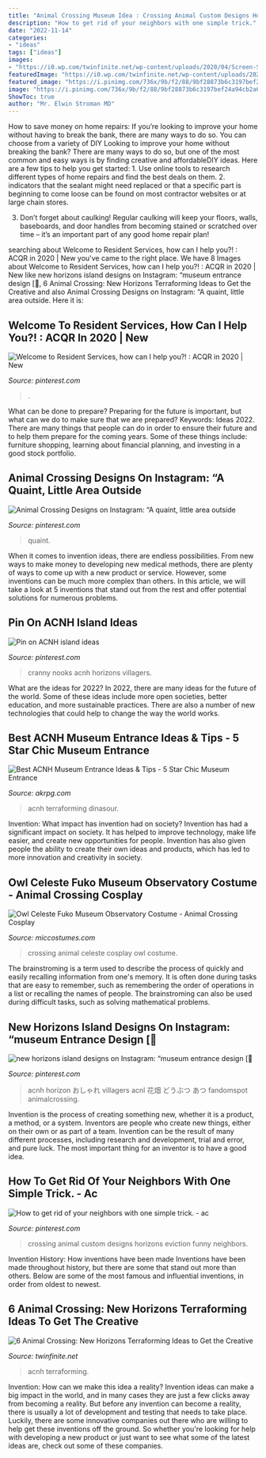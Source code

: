 ```yaml
---
title: "Animal Crossing Museum Idea : Crossing Animal Custom Designs Horizons Eviction Funny Neighbors"
description: "How to get rid of your neighbors with one simple trick."
date: "2022-11-14"
categories:
- "ideas"
tags: ["ideas"]
images:
- "https://i0.wp.com/twinfinite.net/wp-content/uploads/2020/04/Screen-Shot-2020-04-09-at-9.12.34-AM.jpg?resize=996%2C522&amp;ssl=1"
featuredImage: "https://i0.wp.com/twinfinite.net/wp-content/uploads/2020/04/Screen-Shot-2020-04-09-at-9.12.34-AM.jpg?resize=996%2C522&amp;ssl=1"
featured_image: "https://i.pinimg.com/736x/9b/f2/88/9bf28873b6c3197bef24a94cb2a6865d.jpg"
image: "https://i.pinimg.com/736x/9b/f2/88/9bf28873b6c3197bef24a94cb2a6865d.jpg"
ShowToc: true
author: "Mr. Elwin Stroman MD"
---
```



How to save money on home repairs: If you’re looking to improve your home without having to break the bank, there are many ways to do so. You can choose from a variety of DIY
Looking to improve your home without breaking the bank? There are many ways to do so, but one of the most common and easy ways is by finding creative and affordableDIY ideas. Here are a few tips to help you get started: 1. Use online tools to research different types of home repairs and find the best deals on them.
2. indicators that the sealant might need replaced or that a specific part is beginning to come loose can be found on most contractor websites or at large chain stores.

3. Don’t forget about caulking! Regular caulking will keep your floors, walls, baseboards, and door handles from becoming stained or scratched over time – it’s an important part of any good home repair plan! 
	

		
searching about Welcome to Resident Services, how can I help you?! : ACQR in 2020 | New you've came to the right place. We have 8 Images about Welcome to Resident Services, how can I help you?! : ACQR in 2020 | New like new horizons island designs on Instagram: “museum entrance design [🌻, 6 Animal Crossing: New Horizons Terraforming Ideas to Get the Creative and also Animal Crossing Designs on Instagram: “A quaint, little area outside. Here it is:
		
    
## Welcome To Resident Services, How Can I Help You?! : ACQR In 2020 | New

<img loading=lazy src="https://i.pinimg.com/736x/9b/f2/88/9bf28873b6c3197bef24a94cb2a6865d.jpg" onerror="this.onerror=null;this.src='https://tse3.mm.bing.net/th?id=OIP.rQz7yYPKPij3mo2r0ZfPVgHaHb&amp;pid=15.1';" alt="Welcome to Resident Services, how can I help you?! : ACQR in 2020 | New">

_Source: pinterest.com_

>. 

	

What can be done to prepare?
Preparing for the future is important, but what can we do to make sure that we are prepared? Keywords: Ideas 2022. There are many things that people can do in order to ensure their future and to help them prepare for the coming years. Some of these things include: furniture shopping, learning about financial planning, and investing in a good stock portfolio.

    
## Animal Crossing Designs On Instagram: “A Quaint, Little Area Outside

<img loading=lazy src="https://i.pinimg.com/736x/5d/b0/49/5db049268e83a36bfcdb666eb4dbae7f.jpg" onerror="this.onerror=null;this.src='https://tse1.mm.bing.net/th?id=OIP.BDkq8FD4dwEg53BaiuLhAwHaEK&amp;pid=15.1';" alt="Animal Crossing Designs on Instagram: “A quaint, little area outside">

_Source: pinterest.com_

>quaint. 

	

When it comes to invention ideas, there are endless possibilities. From new ways to make money to developing new medical methods, there are plenty of ways to come up with a new product or service. However, some inventions can be much more complex than others. In this article, we will take a look at 5 inventions that stand out from the rest and offer potential solutions for numerous problems.

    
## Pin On ACNH Island Ideas

<img loading=lazy src="https://i.pinimg.com/736x/42/3e/6b/423e6b3f6cf46e1eca2896d05b547d49.jpg" onerror="this.onerror=null;this.src='https://tse3.mm.bing.net/th?id=OIP.FHR3eq3HKeLYz9XAXopF_wHaEK&amp;pid=15.1';" alt="Pin on ACNH island ideas">

_Source: pinterest.com_

>cranny nooks acnh horizons villagers. 

	

What are the ideas for 2022?
In 2022, there are many ideas for the future of the world. Some of these ideas include more open societies, better education, and more sustainable practices. There are also a number of new technologies that could help to change the way the world works.

    
## Best ACNH Museum Entrance Ideas &amp; Tips - 5 Star Chic Museum Entrance

<img loading=lazy src="https://www.akrpg.com/upload/20201113/6374086289365525359630588.png" onerror="this.onerror=null;this.src='https://tse3.mm.bing.net/th?id=OIP.47sFojVfTWtd6He3ntvFugHaEU&amp;pid=15.1';" alt="Best ACNH Museum Entrance Ideas &amp; Tips - 5 Star Chic Museum Entrance">

_Source: akrpg.com_

>acnh terraforming dinasour. 

	

Invention: What impact has invention had on society?
Invention has had a significant impact on society. It has helped to improve technology, make life easier, and create new opportunities for people. Invention has also given people the ability to create their own ideas and products, which has led to more innovation and creativity in society.

    
## Owl Celeste Fuko Museum Observatory Costume - Animal Crossing Cosplay

<img loading=lazy src="https://www.miccostumes.com/images/path-products/image-CAC008CE-2.jpg/&amp;width=1200&amp;height=1200&amp;a.jpg" onerror="this.onerror=null;this.src='https://tse2.mm.bing.net/th?id=OIP.5jzCBnJFhJp7DOBxPJ4aDAHaK3&amp;pid=15.1';" alt="Owl Celeste Fuko Museum Observatory Costume - Animal Crossing Cosplay">

_Source: miccostumes.com_

>crossing animal celeste cosplay owl costume. 

	

The brainstroming is a term used to describe the process of quickly and easily recalling information from one's memory. It is often done during tasks that are easy to remember, such as remembering the order of operations in a list or recalling the names of people. The brainstroming can also be used during difficult tasks, such as solving mathematical problems.

    
## New Horizons Island Designs On Instagram: “museum Entrance Design [🌻

<img loading=lazy src="https://i.pinimg.com/736x/6f/ba/3e/6fba3e7ae3f7782ed68d85172032fedb.jpg" onerror="this.onerror=null;this.src='https://tse1.mm.bing.net/th?id=OIP.tnaOYMxbBruf--GalR3sAAHaHa&amp;pid=15.1';" alt="new horizons island designs on Instagram: “museum entrance design [🌻">

_Source: pinterest.com_

>acnh horizon おしゃれ villagers acnl 花畑 どうぶつ あつ fandomspot animalcrossing. 

	

Invention is the process of creating something new, whether it is a product, a method, or a system. Inventors are people who create new things, either on their own or as part of a team. Invention can be the result of many different processes, including research and development, trial and error, and pure luck. The most important thing for an inventor is to have a good idea.

    
## How To Get Rid Of Your Neighbors With One Simple Trick. - Ac

<img loading=lazy src="https://i.pinimg.com/736x/96/5d/91/965d91b5c946e65611598f8ea7031ac8.jpg" onerror="this.onerror=null;this.src='https://tse3.mm.bing.net/th?id=OIP.Jwkbi2xbLa9za6NqRL6x-QHaHa&amp;pid=15.1';" alt="How to get rid of your neighbors with one simple trick. - ac">

_Source: pinterest.com_

>crossing animal custom designs horizons eviction funny neighbors. 

	

Invention History: How inventions have been made
Inventions have been made throughout history, but there are some that stand out more than others. Below are some of the most famous and influential inventions, in order from oldest to newest.

    
## 6 Animal Crossing: New Horizons Terraforming Ideas To Get The Creative

<img loading=lazy src="https://i0.wp.com/twinfinite.net/wp-content/uploads/2020/04/Screen-Shot-2020-04-09-at-9.12.34-AM.jpg?resize=996%2C522&amp;ssl=1" onerror="this.onerror=null;this.src='https://tse2.mm.bing.net/th?id=OIP.pIHS6K9x_lkSqhRK1D9ItgHaD4&amp;pid=15.1';" alt="6 Animal Crossing: New Horizons Terraforming Ideas to Get the Creative">

_Source: twinfinite.net_

>acnh terraforming. 

	

Invention: How can we make this idea a reality?
Invention ideas can make a big impact in the world, and in many cases they are just a few clicks away from becoming a reality. 
But before any invention can become a reality, there is usually a lot of development and testing that needs to take place. 
Luckily, there are some innovative companies out there who are willing to help get these inventions off the ground. 
 So whether you're looking for help with developing a new product or just want to see what some of the latest ideas are, check out some of these companies.

